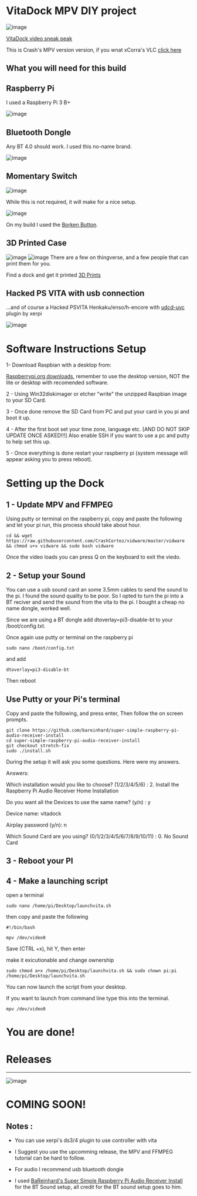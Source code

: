 # VitaDock MPV DIY project
![image](https://github.com/CrashCortez/vitadock-setup/blob/master/icons/dock.jpg)

[VitaDock video sneak peak](https://youtu.be/uhU4KG8FZ6s)

This is Crash's MPV version version, if you wnat xCorra's VLC [click here](https://github.com/CrashCortez/vitadock-vlc)

What you will need for this build
------------------------------------
Raspberry Pi
----
I used a Raspberry Pi 3 B+

![image](https://github.com/CrashCortez/vitadock-setup/blob/master/icons/pi3b+.jpg)

Bluetooth Dongle
-----

Any BT 4.0 should work. I used this no-name brand.

![image](https://github.com/CrashCortez/vitadock-setup/blob/master/icons/bt%20dongle.jpg)

Momentary Switch
-------

![image](https://github.com/CrashCortez/vitadock-setup/blob/master/icons/momentary.jpg)

While this is not required, it will make for a nice setup.

![image](https://github.com/CrashCortez/vitadock-setup/blob/master/icons/borken.jpg)

On my build I used the [Borken Button](https://www.youtube.com/watch?v=A08IrJ3ECuA).  

3D Printed Case
--------
![image](https://github.com/CrashCortez/vitadock-setup/blob/master/icons/dock.jpg)
![image](https://github.com/CrashCortez/vitadock-setup/blob/master/icons/back.jpg)
There are a few on thingverse, and a few people that can print them for you.

Find a dock and get it printed [3D Prints](https://www.thingiverse.com/search?q=vita+raspberry+pi&dwh=875cb8a1f5323f8)

Hacked PS VITA with usb connection
-------
...and of course a Hacked PSVITA Henkaku/enso/h-encore with [udcd-uvc](https://github.com/xerpi/vita-udcd-uvc) plugin by xerpi

![image](https://github.com/CrashCortez/vitadock-setup/blob/master/icons/vita.jpg)

# Software Instructions Setup


1- Download Raspbian with a desktop from:

[Raspberrypi.org downloads](https://www.raspberrypi.org/downloads/raspbian/), remember to use the desktop version, NOT the lite or desktop with recomended software.

2 - Using Win32diskimager or etcher "write" the unzipped Raspbian image to your SD Card. 

3 - Once done remove the SD Card from PC and put your card in you pi and boot it up.

4 - After the first boot set your time zone, language etc. [AND DO NOT SKIP UPDATE ONCE ASKED!!!] Also enable SSH if you want to use a pc and putty to help set this up.

5 - Once everything is done restart your raspberry pi (system message will appear asking you to press reboot).


# Setting up the Dock

1 - Update MPV and FFMPEG
----
Using putty or terminal on the raspberry pi, copy and paste the following and let your pi run, this process should take about hour.

```
cd && wget https://raw.githubusercontent.com/CrashCortez/vidware/master/vidware && chmod u+x vidware && sudo bash vidware
```
Once the video loads you can press Q on the keyboard to exit the viedo.

2 - Setup your Sound
-----
You can use a usb sound card an some 3.5mm cables to send the sound to the pi. I found the sound quality to be poor. So I opted to turn the pi into a BT reciver and send the sound from the vita to the pi. I bought a cheap no name dongle, worked well. 

Since we are using a BT dongle add dtoverlay=pi3-disable-bt to your /boot/config.txt.

Once again use putty or terminal on the raspberry pi
```
sudo nano /boot/config.txt
```
and add 
```
dtoverlay=pi3-disable-bt
```
Then reboot 

Use Putty or your Pi's terminal
-------------

Copy and paste the following, and press enter, Then follow the on screen prompts.
```
git clone https://github.com/bareinhard/super-simple-raspberry-pi-audio-receiver-install
cd super-simple-raspberry-pi-audio-receiver-install
git checkout stretch-fix
sudo ./install.sh
```
During the setup it will ask you some questions. Here were my answers.

Answers:

Which installation would you like to choose? (1/2/3/4/5/6) : 2. Install the Raspberry Pi Audio Receiver Home Installation 

Do you want all the Devices to use the same name? (y/n) : y 

Device name: vitadock 

Airplay password (y/n): n 

Which Sound Card are you using? (0/1/2/3/4/5/6/7/8/9/10/11) : 0. No Sound Card


3 - Reboot your PI
--------

4 - Make a launching script
-----
open a terminal

```shell
sudo nano /home/pi/Desktop/launchvita.sh
```

then copy and paste the following

```shell
#!/bin/bash

mpv /dev/video0
```

Save (CTRL +x), hit Y, then enter

make it exicutionable and change ownership
```shell
sudo chmod a+x /home/pi/Desktop/launchvita.sh && sudo chown pi:pi /home/pi/Desktop/launchvita.sh
```
You can now launch the script from your desktop.

If you want to launch from command line type this into the terminal.

```shell
mpv /dev/video0
```
# You are done! 

# Releases
--------
![image](https://github.com/CrashCortez/vitadock-setup/blob/master/icons/image.jpg)

 
# COMING SOON!

Notes :
--------

- You can use xerpi's ds3/4 plugin to use controller with vita

- I Suggest you use the upcomming release, the MPV and FFMPEG tutorial can be hard to follow.

- For audio I recommend usb bluetooth dongle

- I used [BaReinhard's Super Simple Raspberry Pi Audio Receiver Install](https://github.com/BaReinhard/Super-Simple-Raspberry-Pi-Audio-Receiver-Install) for the BT Sound setup, all credit for the BT sound setup goes to him.
